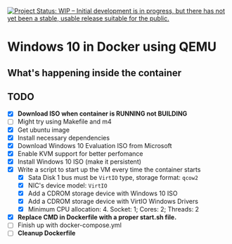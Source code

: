 [![Project Status: WIP – Initial development is in progress, but there has not yet been a stable, usable release suitable for the public.](https://www.repostatus.org/badges/latest/wip.svg)](https://www.repostatus.org/#wip)

# Windows 10 in Docker using QEMU  

## What's happening inside the container

## TODO

- [x] **Download ISO when container is RUNNING not BUILDING**
- [ ] Might try using Makefile and m4
- [x] Get ubuntu image
- [x] Install necessary dependencies
- [x] Download Windows 10 Evaluation ISO from Microsoft
- [x] Enable KVM support for better perfomance
- [x] Install Windows 10 ISO (make it persistent)
- [x] Write a script to start up the VM every time the container starts
  - [x] Sata Disk 1 bus must be `VirtIO` type, storage format: `qcow2`
  - [x] NIC's device model: `VirtIO`
  - [x] Add a CDROM storage device with Windows 10 ISO
  - [x] Add a CDROM storage device with VirtIO Windows Drivers
  - [x] Minimum CPU allocation: 4. Socket: 1; Cores: 2; Threads: 2
- [x] **Replace CMD in Dockerfile with a proper start.sh file.**
- [ ] Finish up with docker-compose.yml
- [ ] **Cleanup Dockerfile**